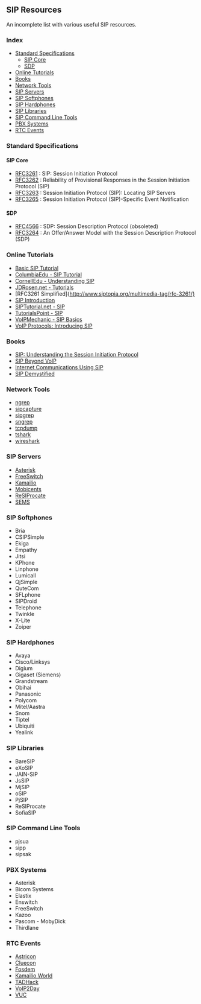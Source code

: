 ## SIP Resources

An incomplete list with various useful SIP resources.

### Index

* [Standard Specifications](#standard-specifications)
  * [SIP Core](#sip-core)
  * [SDP](#sdp)
* [Online Tutorials](#online-tutorials)
* [Books](#books)
* [Network Tools](#network-tools)
* [SIP Servers](#sip-servers)
* [SIP Softphones](#sip-softphones)
* [SIP Hardphones](#sip-hardphones)
* [SIP Libraries](#sip-libraries)
* [SIP Command Line Tools](#sip-command-line-tools)
* [PBX Systems](#pbx-systems)
* [RTC Events](#rtc-events)

### Standard Specifications

#### SIP Core

* [RFC3261](http://tools.ietf.org/html/rfc3261) : SIP: Session Initiation Protocol
* [RFC3262](http://tools.ietf.org/html/rfc3262) : Reliability of Provisional Responses in the Session Initiation Protocol (SIP)
* [RFC3263](http://tools.ietf.org/html/rfc3263) : Session Initiation Protocol (SIP): Locating SIP Servers
* [RFC3265](http://tools.ietf.org/html/rfc3265) : Session Initiation Protocol (SIP)-Specific Event Notification

#### SDP

* [RFC4566](http://tools.ietf.org/html/rfc4566) : SDP: Session Description Protocol (obsoleted)
* [RFC3264](http://tools.ietf.org/html/rfc3264) : An Offer/Answer Model with the Session Description Protocol (SDP)

### Online Tutorials

* [Basic SIP Tutorial](http://code2compile.com/Basic-SIP-Tutorial.php)
* [ColumbiaEdu - SIP Tutorial](http://www.cs.columbia.edu/~hgs/teaching/ais/slides/2003/sip_long.pdf)
* [CornellEdu - Understanding SIP](http://www.cs.cornell.edu/courses/cs619/2004fa/documents/siptutorial.pdf)
* [JDRosen.net - Tutorials](http://www.jdrosen.net/tutorials.html)
* [RFC3261 Simplified]{http://www.siptopia.org/multimedia-tag/rfc-3261/}
* [SIP Introduction](http://www.kamailio.org/docs/tutorials/sip-introduction/)
* [SIPTutorial.net - SIP](http://www.siptutorial.net/SIP/index.html)
* [TutorialsPoint - SIP](http://www.tutorialspoint.com/session_initiation_protocol/index.htm)
* [VoIPMechanic - SIP Basics](http://www.voipmechanic.com/sip-basics.htm)
* [VoIP Protocols: Introducing SIP](http://toncar.cz/Tutorials/VoIP/VoIP_Protocols_Introducing_SIP.html)

### Books

* [SIP: Understanding the Session Initiation Protocol](http://www.amazon.com/SIP-Understanding-Initiation-Protocol-Telecommunications/dp/1607839954/httpwwwtuto0a-20)
* [SIP Beyond VoIP](http://www.amazon.com/SIP-Beyond-VoIP-Communications-Revolution/dp/0974813001)
* [Internet Communications Using SIP](http://www.amazon.com/Internet-Communications-Using-Henry-Sinnreich/dp/0471413992/httpwwwtuto0a-20)
* [SIP Demystified](http://www.amazon.com/SIP-Demystified-Gonzalo-Camarillo/dp/0071373403)

### Network Tools

* [ngrep](http://ngrep.sourceforge.net/)
* [sipcapture](http://www.sipcapture.org)
* [sipgrep](https://github.com/sipcapture/sipgrep)
* [sngrep](https://github.com/irontec/sngrep)
* [tcpdump](http://www.tcpdump.org/)
* [tshark](https://www.wireshark.org/docs/man-pages/tshark.html)
* [wireshark](http://www.wireshark.org)

### SIP Servers

* [Asterisk](http://www.asterisk.org)
* [FreeSwitch](http://www.freeswitch.org)
* [Kamailio](http://www.kamailio.org)
* [Mobicents](http://www.mobicents.org/)
* [ReSIProcate](http://www.resiprocate.org)
* [SEMS](https://github.com/sems-server/sems)

### SIP Softphones

* Bria
* CSIPSimple
* Ekiga
* Empathy
* Jitsi
* KPhone
* Linphone
* Lumicall
* QjSimple
* QuteCom
* SFLphone
* SIPDroid
* Telephone
* Twinkle
* X-Lite
* Zoiper

### SIP Hardphones

* Avaya
* Cisco/Linksys
* Digium
* Gigaset (Siemens)
* Grandstream
* Obihai
* Panasonic
* Polycom
* Mitel/Aastra
* Snom
* Tiptel
* Ubiquiti
* Yealink

### SIP Libraries

* BareSIP
* eXoSIP
* JAIN-SIP
* JsSIP
* MjSIP
* oSIP
* PjSIP
* ReSIProcate
* SofiaSIP

### SIP Command Line Tools

* pjsua
* sipp
* sipsak

### PBX Systems

* Asterisk
* Bicom Systems
* Elastix
* Enswitch
* FreeSwitch
* Kazoo
* Pascom - MobyDick
* Thirdlane

### RTC Events

* [Astricon](http://www.astricon.com)
* [Cluecon](http://www.cluecon.com)
* [Fosdem](http://fosdem.org)
* [Kamailio World](http://www.kamailioworld.com)
* [TADHack](http://www.tadhack.com)
* [VoIP2Day](http://www.voip2day.com)
* [VUC](http://www.vuc.me)
